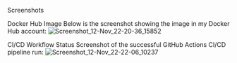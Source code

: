 Screenshots

Docker Hub Image
Below is the screenshot showing the image in my Docker Hub account:
![Screenshot_12-Nov_22-20-36_15852](https://github.com/user-attachments/assets/a50d93b0-a731-4cc0-9e8c-c6f227a21c8c)


CI/CD Workflow Status
Screenshot of the successful GitHub Actions CI/CD pipeline run:
![Screenshot_12-Nov_22-22-06_10237](https://github.com/user-attachments/assets/2990c338-6d18-4ed1-b978-3cdd041b7f0e)
